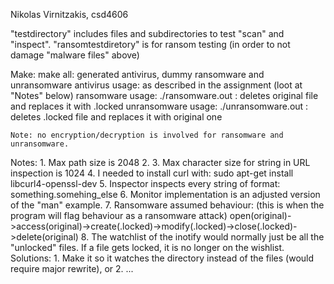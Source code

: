 Nikolas Virnitzakis, csd4606

"testdirectory" includes files and subdirectories to test "scan" and "inspect". 
"ransomtestdiretory" is for ransom testing (in order to not damage "malware files" above)

Make:
    make all: generated antivirus, dummy ransomware and unransomware
    antivirus usage:
        as described in the assignment (loot at "Notes" below)
    ransomware usage:
        ./ransomware.out <filepath>: deletes original file and replaces it with .locked
    unransomware usage:
        ./unransomware.out <filepath>: deletes .locked file and replaces it with original one

    Note: no encryption/decryption is involved for ransomware and unransomware. 

Notes:
    1. Max path size is 2048
    2. 
    3. Max character size for string in URL inspection is 1024
    4. I needed to install curl with:
        sudo apt-get install libcurl4-openssl-dev
    5. Inspector inspects every string of format:
        something.somehing_else
    6. Monitor implementation is an adjusted version of the "man" example.
    7. Ransomware assumed behaviour: (this is when the program will flag behaviour as a ransomware attack)
        open(original)->access(original)->create(.locked)->modify(.locked)->close(.locked)->delete(original)
    8. The watchlist of the inotify would normally just be all the "unlocked" files. If a file gets locked, it is no longer on the wishlist. 
        Solutions: 
            1. Make it so it watches the directory instead of the files (would require major rewrite), or
            2.  ...